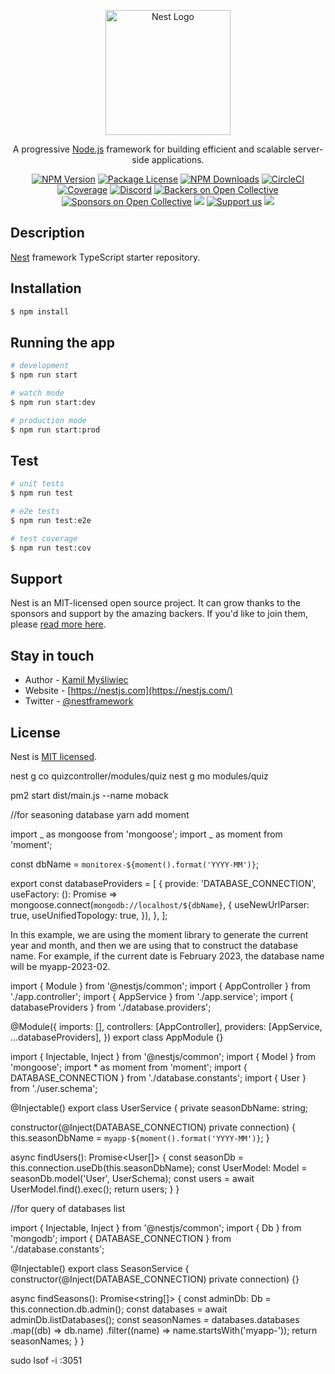 <p align="center">
  <a href="http://nestjs.com/" target="blank"><img src="https://nestjs.com/img/logo-small.svg" width="200" alt="Nest Logo" /></a>
</p>

[circleci-image]: https://img.shields.io/circleci/build/github/nestjs/nest/master?token=abc123def456
[circleci-url]: https://circleci.com/gh/nestjs/nest

  <p align="center">A progressive <a href="http://nodejs.org" target="_blank">Node.js</a> framework for building efficient and scalable server-side applications.</p>
    <p align="center">
<a href="https://www.npmjs.com/~nestjscore" target="_blank"><img src="https://img.shields.io/npm/v/@nestjs/core.svg" alt="NPM Version" /></a>
<a href="https://www.npmjs.com/~nestjscore" target="_blank"><img src="https://img.shields.io/npm/l/@nestjs/core.svg" alt="Package License" /></a>
<a href="https://www.npmjs.com/~nestjscore" target="_blank"><img src="https://img.shields.io/npm/dm/@nestjs/common.svg" alt="NPM Downloads" /></a>
<a href="https://circleci.com/gh/nestjs/nest" target="_blank"><img src="https://img.shields.io/circleci/build/github/nestjs/nest/master" alt="CircleCI" /></a>
<a href="https://coveralls.io/github/nestjs/nest?branch=master" target="_blank"><img src="https://coveralls.io/repos/github/nestjs/nest/badge.svg?branch=master#9" alt="Coverage" /></a>
<a href="https://discord.gg/G7Qnnhy" target="_blank"><img src="https://img.shields.io/badge/discord-online-brightgreen.svg" alt="Discord"/></a>
<a href="https://opencollective.com/nest#backer" target="_blank"><img src="https://opencollective.com/nest/backers/badge.svg" alt="Backers on Open Collective" /></a>
<a href="https://opencollective.com/nest#sponsor" target="_blank"><img src="https://opencollective.com/nest/sponsors/badge.svg" alt="Sponsors on Open Collective" /></a>
  <a href="https://paypal.me/kamilmysliwiec" target="_blank"><img src="https://img.shields.io/badge/Donate-PayPal-ff3f59.svg"/></a>
    <a href="https://opencollective.com/nest#sponsor"  target="_blank"><img src="https://img.shields.io/badge/Support%20us-Open%20Collective-41B883.svg" alt="Support us"></a>
  <a href="https://twitter.com/nestframework" target="_blank"><img src="https://img.shields.io/twitter/follow/nestframework.svg?style=social&label=Follow"></a>
</p>
  <!--[![Backers on Open Collective](https://opencollective.com/nest/backers/badge.svg)](https://opencollective.com/nest#backer)
  [![Sponsors on Open Collective](https://opencollective.com/nest/sponsors/badge.svg)](https://opencollective.com/nest#sponsor)-->

## Description

[Nest](https://github.com/nestjs/nest) framework TypeScript starter repository.

## Installation

```bash
$ npm install
```

## Running the app

```bash
# development
$ npm run start

# watch mode
$ npm run start:dev

# production mode
$ npm run start:prod
```

## Test

```bash
# unit tests
$ npm run test

# e2e tests
$ npm run test:e2e

# test coverage
$ npm run test:cov
```

## Support

Nest is an MIT-licensed open source project. It can grow thanks to the sponsors and support by the amazing backers. If you'd like to join them, please [read more here](https://docs.nestjs.com/support).

## Stay in touch

- Author - [Kamil Myśliwiec](https://kamilmysliwiec.com)
- Website - [https://nestjs.com](https://nestjs.com/)
- Twitter - [@nestframework](https://twitter.com/nestframework)

## License

Nest is [MIT licensed](LICENSE).

nest g co quizcontroller/modules/quiz
nest g mo modules/quiz

pm2 start dist/main.js --name moback

//for seasoning database
yarn add moment

import _ as mongoose from 'mongoose';
import _ as moment from 'moment';

const dbName = `monitorex-${moment().format('YYYY-MM')}`;

export const databaseProviders = [
{
provide: 'DATABASE_CONNECTION',
useFactory: (): Promise<typeof mongoose> =>
mongoose.connect(`mongodb://localhost/${dbName}`, {
useNewUrlParser: true,
useUnifiedTopology: true,
}),
},
];

In this example, we are using the moment library to generate the current year and month, and then we are using that to construct the database name. For example, if the current date is February 2023, the database name will be myapp-2023-02.

import { Module } from '@nestjs/common';
import { AppController } from './app.controller';
import { AppService } from './app.service';
import { databaseProviders } from './database.providers';

@Module({
imports: [],
controllers: [AppController],
providers: [AppService, ...databaseProviders],
})
export class AppModule {}

import { Injectable, Inject } from '@nestjs/common';
import { Model } from 'mongoose';
import \* as moment from 'moment';
import { DATABASE_CONNECTION } from './database.constants';
import { User } from './user.schema';

@Injectable()
export class UserService {
private seasonDbName: string;

constructor(@Inject(DATABASE_CONNECTION) private connection) {
this.seasonDbName = `myapp-${moment().format('YYYY-MM')}`;
}

async findUsers(): Promise<User[]> {
const seasonDb = this.connection.useDb(this.seasonDbName);
const UserModel: Model<User> = seasonDb.model<User>('User', UserSchema);
const users = await UserModel.find().exec();
return users;
}
}

//for query of databases list

import { Injectable, Inject } from '@nestjs/common';
import { Db } from 'mongodb';
import { DATABASE_CONNECTION } from './database.constants';

@Injectable()
export class SeasonService {
constructor(@Inject(DATABASE_CONNECTION) private connection) {}

async findSeasons(): Promise<string[]> {
const adminDb: Db = this.connection.db.admin();
const databases = await adminDb.listDatabases();
const seasonNames = databases.databases
.map((db) => db.name)
.filter((name) => name.startsWith('myapp-'));
return seasonNames;
}
}




sudo lsof -i :3051
